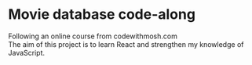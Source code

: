 # Movie database code-along

Following an online course from codewithmosh.com\
The aim of this project is to learn React and strengthen my knowledge of JavaScript.
